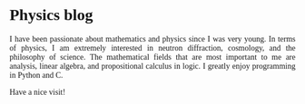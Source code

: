 # Physics blog

<head>
  <style>
    h1 {
      font-family: Bell MT;
    }
  </style>
</head>

<style>
  p {
    text-align: justify;
  }
</style>
<html>
  <head>
    <style>
      body {
        font-family: "Times New Roman", serif;
      }
    </style>
  </head>
  <body>
    <p>I have been passionate about mathematics and physics since I was very young. In terms of physics, I am extremely interested in neutron diffraction, cosmology, and the philosophy of science. The mathematical fields that are most important to me are analysis, linear algebra, and propositional calculus in logic. I greatly enjoy programming in Python and C.

Have a nice visit! 
</p>
  </body>
</html>


